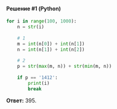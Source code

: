 #### Решение #1 (Python)
```python
for i in range(100, 1000):
	n = str(i)
	
	# 1
	m = int(n[0]) + int(n[1])
	n = int(n[1]) + int(n[2])
	
	# 2
	p = str(max(m, n)) + str(min(m, n))
	
	if p == '1412':
		print(i)
		break
```

**Ответ:** 395.
